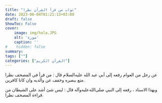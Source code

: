 ```yaml
---
title: "ثواب من قرأ القرآن نظرا"
date: 2023-06-04T01:21:13+03:00
draft: false
ShowToc: False
cover:
    image: img/hala.JPG
    alt: 'صورة'
    caption: ''
#    hidden: false
summary: 
tags: [""]
categories: ["القرآن الكريم"]
---
```

عن رجل من العوام رفعه إلى أبي
عبد الله عليه‌السلام قال : من قرأ في المصحف نظرا متع ببصره وخفف عن والديه
وان كانا كافرين.
 
وبهذا الاسناد ، رفعه إلى النبي صلى‌الله‌عليه‌وآله قال : ليس شئ أشد على
الشيطان من قراءة المصحف نظرا.

